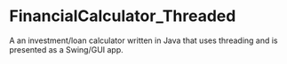 # FinancialCalculator_Threaded
 A an investment/loan calculator written in Java that uses threading and is presented as a Swing/GUI app.

